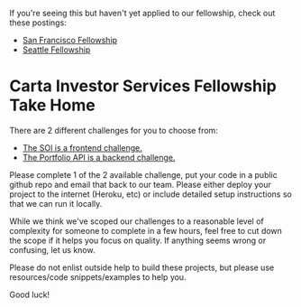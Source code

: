 If you're seeing this but haven't yet applied to our fellowship, check out these postings:
- [San Francisco Fellowship](https://jobs.lever.co/carta/01def30d-3ffa-4be8-8c02-48615f8937ee)
- [Seattle Fellowship](https://jobs.lever.co/carta/50511949-7cc3-4d93-971f-2c7a6ccf8cf9)

# Carta Investor Services Fellowship Take Home

There are 2 different challenges for you to choose from:

- [The SOI is a frontend challenge.](soi.md)
- [The Portfolio API is a backend challenge.](portfolio-api.md)

Please complete 1 of the 2 available challenge, put your code in a public github repo and email that back to our team. Please either deploy your project to the internet (Heroku, etc) or include detailed setup instructions so that we can run it locally.

While we think we've scoped our challenges to a reasonable level of complexity for someone to complete in a few hours, feel free to cut down the scope if it helps you focus on quality. If anything seems wrong or confusing, let us know.

Please do not enlist outside help to build these projects, but please use resources/code snippets/examples to help you.

Good luck!

